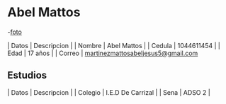 # Abel Mattos

-[foto](https://static3.abc.es/media/summum/2021/10/01/maxi_iglesias-kXKH--620x349@abc.jpeg)

| Datos | Descripcion |
| Nombre | Abel Mattos |
| Cedula | 1044611454 |
| Edad | 17 años |
| Correo | martinezmattosabeljesus5@gmail.com

## Estudios

| Datos | Descripcion |
| Colegio | I.E.D De Carrizal |
| Sena | ADSO 2 |